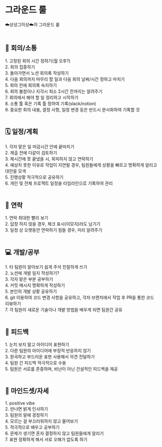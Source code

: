 # 그라운드 룰

☁️상상그이상☁️의 그라운드 룰
</br>
</br>

<h2>🤹 회의/소통</h2>
	1. 고정된 회의 시간 정하기(월 오후?)</br>
  	2. 회의 집중하기</br>
  	3. 돌아가면서 노션 회의록 작성하기</br>
  	4. 다음 회의까지 마무리 할 일과 다음 회의 날짜/시간 정하고 마치기</br>
 	5. 회의 전에 회의록 숙지하기</br>
  	6. 회의 불참이나 지각시 최소 2시간 전까지는 알려주기</br>
 	7. 회의에서 해야 할 일 정리하고 시작하기</br>
 	8. 소통 툴 혹은 기록 툴 정하여 기록(slack/notion)</br>
 	9. 중요한 회의 내용, 결정 사항, 일정 변경 등은 반드시 문서화하여 기록할 것</br>
</br>

<h2>🗓️ 일정/계획</h2>
 	1. 각자 맡은 일 마감시간 안에 끝마치기</br>
 	2. 제출 전에 다같이 검토하기</br>
  	3. 제시간에 못 끝냈을 시, 회피하지 않고 연락하기</br>
 	4. 예상치 못한 이유로 작업이 지연될 경우, 팀원들에게 상황을 빠르고 명확하게 알리고 대안을 모색</br>
 	5. 진행상황 적극적으로 공유하기</br>
 	6. 개인 및 전체 프로젝트 일정을 타임라인으로 기록하여 관리</br>
</br>

<h2>📱 연락</h2>
	1. 연락 최대한 빨리 보기</br>
	2. 답장 하지 않을 경우, 체크 표시(이모지)라도 남기기</br>
	3. 일정 상 오랫동안 연락하기 힘들 경우, 미리 알려주기</br>
</br>

 <h2>💻 개발/공부</h2>
 	1. 타 팀원이 알아보기 쉽게 주석 친절하게 쓰기</br>
	2. 노션에 개발 일지 작성하기?</br>
	3. 각자 맡은 부분 공부하기</br>
	4. 커밋 메시지 명확하게 작성하기</br>
	5. 본인의 개발 상황 공유하기</br>
	6. git 이용하여 코드 변경 사항을 공유하고, 각자 브랜치에서 작업 후 PR을 통한 코드 리뷰하기</br>
 	7. 각 팀원이 새로운 기술이나 개발 방법을 배우게 되면 팀원간 공유</br>

</br>

 <h2>🤝 피드백</h2>
 	1. 눈치 보지 말고 아이디어 표현하기</br>
	2. 다른 팀원의 아이디어에 부정적 반응하지 않기</br>
 	3. 완곡하고 부드러운 표현 사용해서 의견 전달하기</br>
  	4. 팀원 간 피드백 적극적으로 수용</br>
   	5. 팀원은 서로를 존중하며, 비난이 아닌 건설적인 피드백을 제공</br>
</br>

 <h2>🙂 마인드셋/자세</h2>
 	1. positive vibe</br>
	2. 만나면 밝게 인사하기</br>
	3. 팀원의 말에 경청하기</br>
	4. 모르는 걸 부끄러워하지 않고 물어보기</br>
	5. 적극적으로 배우고 공부하기</br>
 	6. 문제가 생기면 혼자 결정하지 않고 팀원들에게 알리기</br>
  	7. 표현 정확하게 해서 서로 오해가 없도록 하기</br>

